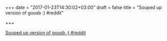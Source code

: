 +++
date = "2017-01-23T14:30:02+03:00"
draft = false
title = "Souped up version of gousb :)  #reddit"

+++

<p><a href="https://t.co/0bAz4FsNUG">Souped up version of gousb :)  #reddit</a></p>
